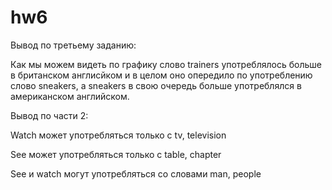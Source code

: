 # hw6
Вывод по третьему заданию:

Как мы можем видеть по графику слово trainers употреблялось больше в британском англисйком и в целом оно опередило по употреблению слово sneakers, а sneakers в свою очередь больше употреблялся в американском английском. 

Вывод по части 2:

Watch может употребляться только с tv, television

See может употребляться только с table, chapter

See и watch могут употребляться со словами man, people
